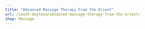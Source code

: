 ```yaml
---
title: "Advanced Massage Therapy From the Orient"
url: /south-daytona/advanced-massage-therapy-from-the-orient/
shop: Massage
---
```

